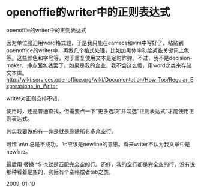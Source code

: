 # openoffie的writer中的正则表达式

openoffie的writer中的正则表达式

因为单位强迫用word格式题，于是我只能在eamacs和vim中写好了，粘贴到openoffice的writer中，再做几个格式处理，比如加黑体字和给某些关键词上色等。这些颜色和字号等，对于重复使用文本是定时炸弹。不过，我不是decision-maker，挣点面包钱罢了。如果是我的企业，我不会这么傻，用word之类来存储文本库。
<http://wiki.services.openoffice.org/wiki/Documentation/How_Tos/Regular_Expressions_in_Writer>

writer对正则支持不错。

使用时，还是普通查找，但需要点一下“更多选项”并勾选“正则表达式”才能使用正则表达式。

其实我要做的有一件是就是删除所有多余空行。

可惜 \n\n 总是不成功。 \n应该是newline的意思。看来writer不认为我文章中是newline。

最后用 替换 ^$ 也就是匹配完全空的行。还好，我的空行都是完全空的行，没有说那种看着是空的，实际有个空格或者tab之类。


2009-01-19